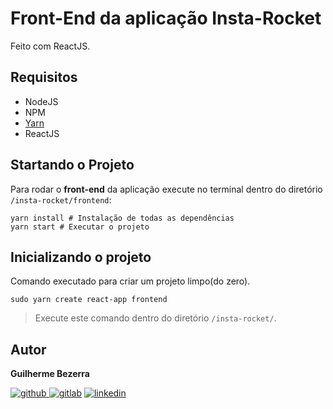 # Front-End da aplicação Insta-Rocket

Feito com ReactJS.

## Requisitos

- NodeJS
- NPM
- [Yarn](https://yarnpkg.com/pt-BR/docs/install#debian-stable)
- ReactJS

## Startando o Projeto

Para rodar o **front-end** da aplicação execute no terminal dentro do diretório `/insta-rocket/frontend`:

```
yarn install # Instalação de todas as dependências
yarn start # Executar o projeto
```

## Inicializando o projeto

Comando executado para criar um projeto limpo(do zero).

```Shell
sudo yarn create react-app frontend
```   
> Execute este comando dentro do diretório `/insta-rocket/`.

## Autor

**Guilherme Bezerra**

[![github](http://ap.imagensbrasil.org/images/2018/12/10/github-logo-1.png) ](http://www.github.com/gbdsantos)
[![gitlab](http://ap.imagensbrasil.org/images/2018/12/10/gitlab-32.png)](https://gitlab.com/gbdsantos1)
[![linkedin](http://ap.imagensbrasil.org/images/2018/12/10/linkedin-1.png)](https://www.linkedin.com/in/gbdsantos/)